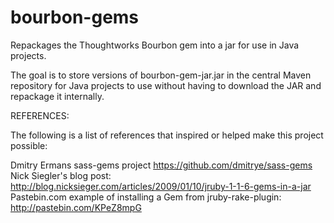 bourbon-gems
============

Repackages the  Thoughtworks Bourbon gem into a jar for use in Java projects.

The goal is to store versions of bourbon-gem-jar.jar in the central Maven repository
for Java projects to use without having to download the JAR and repackage it internally.

REFERENCES:

The following is a list of references that inspired or helped make this project possible:

Dmitry Ermans sass-gems project https://github.com/dmitrye/sass-gems
Nick Siegler's blog post: http://blog.nicksieger.com/articles/2009/01/10/jruby-1-1-6-gems-in-a-jar
Pastebin.com example of installing a Gem from jruby-rake-plugin: http://pastebin.com/KPeZ8mpG

